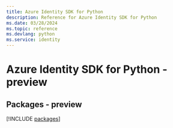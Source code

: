 ```yaml
---
title: Azure Identity SDK for Python
description: Reference for Azure Identity SDK for Python
ms.date: 03/28/2024
ms.topic: reference
ms.devlang: python
ms.service: identity
---
```

# Azure Identity SDK for Python - preview
## Packages - preview
[!INCLUDE [packages](identity-index.md)]